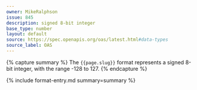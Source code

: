 ```yaml
---
owner: MikeRalphson
issue: 845
description: signed 8-bit integer
base_type: number
layout: default
source: https://spec.openapis.org/oas/latest.html#data-types
source_label: OAS
---
```


{% capture summary %}
The `{{page.slug}}` format represents a signed 8-bit integer, with the range -128 to 127.
{% endcapture %}

{% include format-entry.md summary=summary %}
